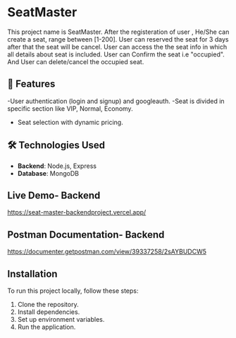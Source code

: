 # SeatMaster
This project name is SeatMaster.
After the registeration of user , He/She can create a seat, range between [1-200].
User can reserved the seat for 3 days after that the seat will be cancel.
User can access the the seat info in which all details about seat is included.
User can Confirm the seat i.e "occupied".
And User can delete/cancel the occupied seat.
## 🌟 Features
-User authentication (login and signup) and googleauth.
-Seat is divided in  specific section like VIP, Normal, Economy.
- Seat selection with dynamic pricing.
## 🛠️ Technologies Used
 - **Backend**: Node.js, Express
- **Database**: MongoDB
 ## Live Demo- Backend
https://seat-master-backendproject.vercel.app/
## Postman Documentation- Backend
https://documenter.getpostman.com/view/39337258/2sAYBUDCW5
## Installation
To run this project locally, follow these steps:
1. Clone the repository.
2. Install dependencies.
3. Set up environment variables.
4. Run the application.
